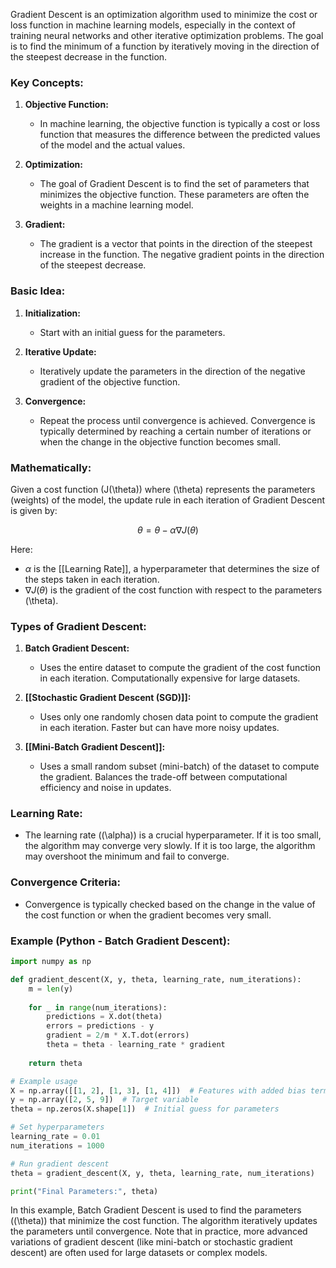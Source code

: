 Gradient Descent is an optimization algorithm used to minimize the cost or loss function in machine learning models, especially in the context of training neural networks and other iterative optimization problems. The goal is to find the minimum of a function by iteratively moving in the direction of the steepest decrease in the function.

### Key Concepts:

1. **Objective Function:**
   - In machine learning, the objective function is typically a cost or loss function that measures the difference between the predicted values of the model and the actual values.

2. **Optimization:**
   - The goal of Gradient Descent is to find the set of parameters that minimizes the objective function. These parameters are often the weights in a machine learning model.

3. **Gradient:**
   - The gradient is a vector that points in the direction of the steepest increase in the function. The negative gradient points in the direction of the steepest decrease.

### Basic Idea:

1. **Initialization:**
   - Start with an initial guess for the parameters.

2. **Iterative Update:**
   - Iteratively update the parameters in the direction of the negative gradient of the objective function.

3. **Convergence:**
   - Repeat the process until convergence is achieved. Convergence is typically determined by reaching a certain number of iterations or when the change in the objective function becomes small.

### Mathematically:

Given a cost function \(J(\theta)\) where \(\theta\) represents the parameters (weights) of the model, the update rule in each iteration of Gradient Descent is given by:

$$\theta = \theta - \alpha \nabla J(\theta)$$

Here:
- $\alpha$ is the [[Learning Rate]], a hyperparameter that determines the size of the steps taken in each iteration.
- $\nabla J(\theta)$ is the gradient of the cost function with respect to the parameters \(\theta\).

### Types of Gradient Descent:

1. **Batch Gradient Descent:**
   - Uses the entire dataset to compute the gradient of the cost function in each iteration. Computationally expensive for large datasets.

2. **[[Stochastic Gradient Descent (SGD)]]:**
   - Uses only one randomly chosen data point to compute the gradient in each iteration. Faster but can have more noisy updates.

3. **[[Mini-Batch Gradient Descent]]:**
   - Uses a small random subset (mini-batch) of the dataset to compute the gradient. Balances the trade-off between computational efficiency and noise in updates.

### Learning Rate:

- The learning rate (\(\alpha\)) is a crucial hyperparameter. If it is too small, the algorithm may converge very slowly. If it is too large, the algorithm may overshoot the minimum and fail to converge.

### Convergence Criteria:

- Convergence is typically checked based on the change in the value of the cost function or when the gradient becomes very small.

### Example (Python - Batch Gradient Descent):

```python
import numpy as np

def gradient_descent(X, y, theta, learning_rate, num_iterations):
    m = len(y)
    
    for _ in range(num_iterations):
        predictions = X.dot(theta)
        errors = predictions - y
        gradient = 2/m * X.T.dot(errors)
        theta = theta - learning_rate * gradient
    
    return theta

# Example usage
X = np.array([[1, 2], [1, 3], [1, 4]])  # Features with added bias term
y = np.array([2, 5, 9])  # Target variable
theta = np.zeros(X.shape[1])  # Initial guess for parameters

# Set hyperparameters
learning_rate = 0.01
num_iterations = 1000

# Run gradient descent
theta = gradient_descent(X, y, theta, learning_rate, num_iterations)

print("Final Parameters:", theta)
```

In this example, Batch Gradient Descent is used to find the parameters (\(\theta\)) that minimize the cost function. The algorithm iteratively updates the parameters until convergence. Note that in practice, more advanced variations of gradient descent (like mini-batch or stochastic gradient descent) are often used for large datasets or complex models.